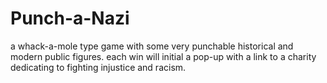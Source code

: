 # Punch-a-Nazi
a whack-a-mole type game with some very punchable historical and modern public figures. each win will initial a pop-up with a link to a charity dedicating to fighting injustice and racism.
